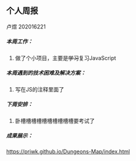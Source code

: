 ## 个人周报

卢煜 202016221

##### 本周工作：

1. 做了个小项目，主要是~~学习~~复习JavaScript

##### 本周遇到的技术困难及解决方案：

1. 写在JS的注释里面了

##### 下周安排：

1. 卧槽槽槽槽槽槽槽槽槽槽要考试了

##### 成果展示：

https://priwk.github.io/Dungeons-Map/index.html